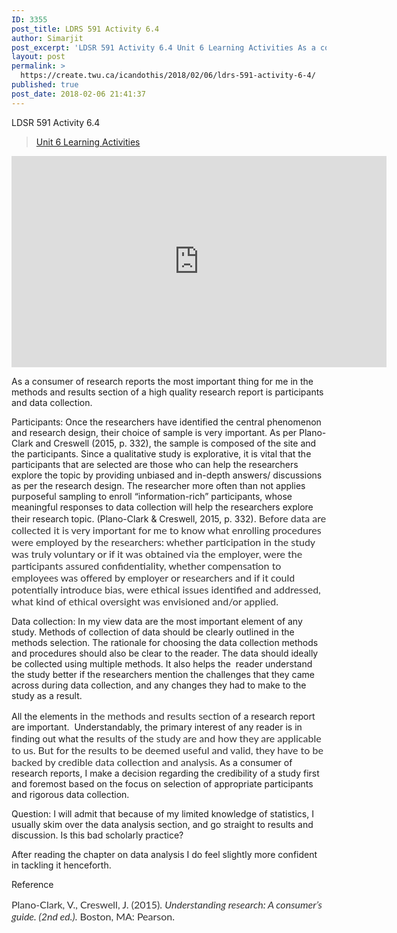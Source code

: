 ```yaml
---
ID: 3355
post_title: LDRS 591 Activity 6.4
author: Simarjit
post_excerpt: 'LDSR 591 Activity 6.4 Unit 6 Learning Activities As a consumer of research reports the most important thing for me in the methods and results section of a high quality research report is participants and data collection. Participants: Once the researchers have identified the central phenomenon and research design, their choice of sample is very [&hellip;]'
layout: post
permalink: >
  https://create.twu.ca/icandothis/2018/02/06/ldrs-591-activity-6-4/
published: true
post_date: 2018-02-06 21:41:37
---
```

<p>LDSR 591 Activity 6.4</p>
<blockquote class="wp-embedded-content" data-secret="KTFoB3dPJT"><p><a href="https://create.twu.ca/ldrs591-sp18/unit-6-learning-activities/">Unit 6 Learning Activities</a></p></blockquote>
<p><iframe class="wp-embedded-content" sandbox="allow-scripts" security="restricted" src="https://create.twu.ca/ldrs591-sp18/unit-6-learning-activities/embed/#?secret=KTFoB3dPJT" data-secret="KTFoB3dPJT" width="600" height="338" title="&#8220;Unit 6 Learning Activities&#8221; &#8212; Leadership 591: Scholarly Inquiry" frameborder="0" marginwidth="0" marginheight="0" scrolling="no"></iframe></p>
<p>As a consumer of research reports the most important thing for me in the methods and results section of a high quality research report is participants and data collection.</p>
<p>Participants: Once the researchers have identified the central phenomenon and research design, their choice of sample is very important. As per Plano-Clark and Creswell (2015, p. 332), the sample is composed of the site and the participants. Since a qualitative study is explorative, it is vital that the participants that are selected are those who can help the researchers explore the topic by providing unbiased and in-depth answers/ discussions as per the research design. The researcher more often than not applies purposeful sampling to enroll &#8220;information-rich&#8221; participants, whose meaningful responses to data collection will help the researchers explore their research topic. (Plano-Clark &amp; Creswell, 2015, p. 332). <span style="float: none;background-color: transparent;color: #333333;cursor: text;font-family: 'Lato',Helvetica,sans-serif;font-size: 16px;font-style: normal;font-variant: normal;font-weight: 400;letter-spacing: normal;text-align: left;text-decoration: none;text-indent: 0px">Before data are collected it is very important for me to know what enrolling procedures were employed by the researchers: whether participation in the study was truly voluntary or if it was obtained via the employer, were the participants assured confidentiality, whether compensation to employees was offered by employer or researchers and if it could potentially introduce bias, were ethical issues identified and addressed, what kind of ethical oversight was envisioned and/or applied.</span></p>
<p>Data collection: In my view data are the most important element of any study. Methods of collection of data should be clearly outlined in the methods selection. The rationale for choosing the data collection methods and procedures should also be clear to the reader. The data should ideally be collected using multiple methods. It also helps the  reader understand the study better if the researchers mention the challenges that they came across during data collection, and any changes they had to make to the study as a result.</p>
<p>All the elements <span style="float: none;background-color: transparent;color: #333333;cursor: text;font-family: 'Lato',Helvetica,sans-serif;font-size: 16px;font-style: normal;font-variant: normal;font-weight: 400;letter-spacing: normal;text-align: left;text-decoration: none;text-indent: 0px"> in the methods and results section</span> of a research report are important.  Understandably, the primary interest of any reader is in finding out what the<span style="float: none;background-color: transparent;color: #333333;cursor: text;font-family: 'Lato',Helvetica,sans-serif;font-size: 16px;font-style: normal;font-variant: normal;font-weight: 400;letter-spacing: normal;text-align: left;text-decoration: none;text-indent: 0px"> results of the study are and how they are applicable to us. But for the results to be deemed useful and valid, they have to be backed by credible data collection and analysis. </span>As a consumer of research reports, I make a decision regarding the credibility of a study first and foremost based on the focus on selection of appropriate participants and rigorous data collection.</p>
<p>Question: I will admit that because of my limited knowledge of statistics, I usually skim over the data analysis section, and go straight to results and discussion. Is this bad scholarly practice?</p>
<p>After reading the chapter on data analysis I do feel slightly more confident in tackling it henceforth.</p>
<p>Reference</p>
<p><span style="float: none;background-color: transparent;color: #333333;cursor: text;font-family: 'Lato',Helvetica,sans-serif;font-size: 16px;font-style: normal;font-variant: normal;font-weight: 400;letter-spacing: normal;text-align: left;text-decoration: none;text-indent: 0px">Plano-Clark, V., Creswell, J. (2015). <em>Understanding research: A consumer’s guide. (2nd ed.)</em>. Boston, MA: Pearson.</span></p>